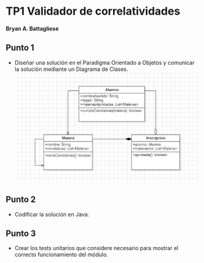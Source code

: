 # TP1 Validador de correlatividades #
#### Bryan A. Battagliese ####

## Punto 1 ##
- Diseñar una solución en el Paradigma Orientado a Objetos y comunicar la solución mediante un Diagrama de Clases.
![Diagrama de clases](src/tp1.png)


## Punto 2 ##
- Codificar la solución en Java.

## Punto 3 ##
- Crear los tests unitarios que considere necesario para mostrar el correcto funcionamiento del módulo.
